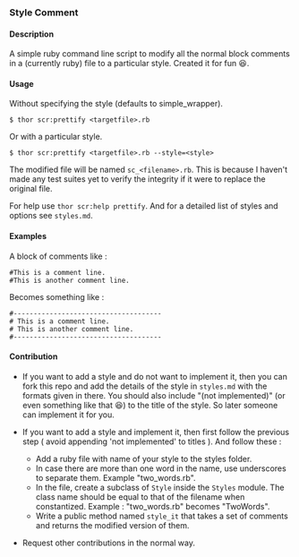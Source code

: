 ### Style Comment


#### Description

A simple ruby command line script to modify all the normal block comments in a (currently ruby) file to a particular style. Created it for fun :laughing:.


#### Usage

Without specifying the style (defaults to simple_wrapper).

    $ thor scr:prettify <targetfile>.rb

Or with a particular style.

    $ thor scr:prettify <targetfile>.rb --style=<style>

The modified file will be named `sc_<filename>.rb`. This is because I haven't made any test suites yet to verify the 
integrity if it were to replace the original file.

For help use `thor scr:help prettify`. And for a detailed list of styles and options see `styles.md`.


#### Examples

A block of comments like :

    #This is a comment line.
    #This is another comment line.


Becomes something like : 

    #-------------------------------------
    # This is a comment line.
    # This is another comment line.
    #-------------------------------------

#### Contribution

* If you want to add a style and do not want to implement it, then you can fork this repo and add the details of the
style in `styles.md` with the formats given in there. You should also include "(not implemented)" (or even something like that :laughing:) to the title of the style. So later someone can implement it for you.

* If you want to add a style and implement it, then first follow the previous step ( avoid appending 'not implemented' to titles ). And follow these :
    * Add a ruby file with name of your style to the styles folder.
    * In case there are more than one word in the name, use underscores to separate them. Example "two_words.rb".
    * In the file, create a subclass of `Style` inside the `Styles` module. The class name should be equal to that
    of the filename when constantized. Example : "two_words.rb" becomes "TwoWords".
    * Write a public method named `style_it` that takes a set of comments and returns the modified version of them.

* Request other contributions in the normal way.








